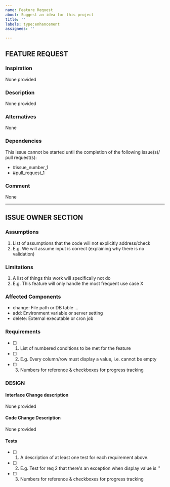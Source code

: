 ```yaml
---
name: Feature Request
about: Suggest an idea for this project
title: ''
labels: type:enhancement
assignees: ''

---
```


<!-- markdownlint-disable-next-line first-line-heading -->
## FEATURE REQUEST

### Inspiration
<!-- A brief description of *what prompted/inspired* the feature request.  (This
should not describe the feature, but rather what demonstrates the *need* for the
feature.) -->
None provided

### Description
<!-- A brief description of *what* the feature should do (not *how* it will be
done - for that, jump down to the *Code Change Description* section below to
make suggestions). -->
None provided

### Alternatives
<!-- A brief description of any alternative features that could accomplish the
same ultimate goal, either for consideration or considered and rejected. -->
None

### Dependencies

This issue cannot be started until the completion of the following issue(s)/
pull request(s):

- #issue_number_1
- #pull_request_1

### Comment
<!-- Add any other context or screenshots about the feature request here. -->
None

-----

## ISSUE OWNER SECTION

### Assumptions

1. List of assumptions that the code will not explicitly address/check
2. E.g. We will assume input is correct (explaining why there is no validation)

### Limitations

1. A list of things this work will specifically not do
2. E.g. This feature will only handle the most frequent use case X

### Affected Components
<!-- A tentative list of anticipated repository items that will be changed,
labeled with "add", "delete", or "change".  One item per line.  (Mostly, this
will be a list of files.) -->
- change: File path or DB table ...
- add: Environment variable or server setting
- delete: External executable or cron job

### Requirements

- [ ] 1. List of numbered conditions to be met for the feature
- [ ] 2. E.g. Every column/row must display a value, i.e. cannot be empty
- [ ] 3. Numbers for reference & checkboxes for progress tracking

### DESIGN

#### Interface Change description
<!-- Describe changes to usage. *E.g. new config variables or input files* -->
None provided

#### Code Change Description
<!-- Describe code changes planned for the feature. Pseudocode/outline/etc. -->
None provided

#### Tests

- [ ] 1. A description of at least one test for each requirement above.
- [ ] 2. E.g. Test for req 2 that there's an exception when display value is ''
- [ ] 3. Numbers for reference & checkboxes for progress tracking
